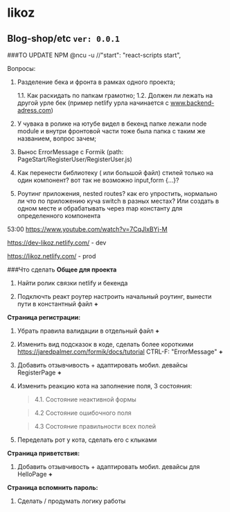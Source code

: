 # likoz
## Blog-shop/etc `ver: 0.0.1`
###TO UPDATE NPM @ncu -u
       //"start": "react-scripts start",

Вопросы:
1.  Разделение бека и фронта в рамках одного проекта;

    1.1. Как раскидать по папкам грамотно;
    1.2. Должен ли лежать на другой урле бек (пример netlify урла начинается с www.backend-adress.com)
    
2. У чувака в ролике на ютубе видел в бекенд папке лежали node module и внутри фронтовой части тоже была папка с таким же названием, вопрос зачем;

3. Вынос ErrorMessage с Formik (path: PageStart/RegisterUser/RegisterUser.js)

4. Как перенести библиотеку ( или большой файл) стилей только на один компонент? вот так не возможно input,form {...}?

5. Роутинг приложения, nested routes? как его упростить, нормально ли что по приложению куча switch в разных местах? Или создать в одном месте и обрабатывать через map константу для определенного компонента

53:00 https://www.youtube.com/watch?v=7CqJlxBYj-M


https://dev-likoz.netlify.com/ - dev

https://likoz.netlify.com/ - prod



###Что сделать
**Общее для проекта**
1. Найти ролик связки netlify и бекенда

2. Подключть реакт роутер настроить начальный роутинг, вынести пути в константный файл **+**

**Страница регистрации:**

1. Убрать правила валидации в отдельный файл **+**

2. Изменить вид подсказок в коде, сделать более короткими
https://jaredpalmer.com/formik/docs/tutorial CTRL-F: "ErrorMessage" **+**

3. Добавить отзывчивость + адаптировать мобил. девайсы RegisterPage **+**

4. Изменить реакцию кота на заполнение поля, 3 состояния: 
    >4.1. Состояние неактивной формы
    
    >4.2  Состояние ошибочного поля
    
    >4.3  Состояние правильности всех полей
    
5. Переделать рот у кота, сделать его с клыками


**Страница приветствия:**

1. Добавить отзывчивость + адаптировать мобил. девайсы для HelloPage **+**


**Страница вспомнить пароль:**
1. Сделать / продумать логику работы
